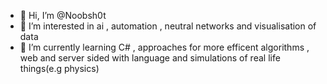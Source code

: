 - 👋 Hi, I’m @Noobsh0t
- 👀 I’m interested in ai , automation , neutral networks and visualisation of data
- 🌱 I’m currently learning C# , approaches for more efficent algorithms , web and server sided with language and simulations of real life things(e.g physics)

<!---
Noobsh0t/Noobsh0t is a ✨ special ✨ repository because its `README.md` (this file) appears on your GitHub profile.
You can click the Preview link to take a look at your changes.
--->
